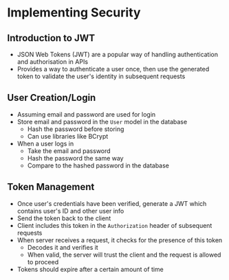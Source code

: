# Implementing Security

## Introduction to JWT

- JSON Web Tokens (JWT) are a popular way of handling authentication and authorisation in APIs
- Provides a way to authenticate a user once, then use the generated token to validate the user's identity in subsequent requests

## User Creation/Login

- Assuming email and password are used for login
- Store email and password in the `User` model in the database
  - Hash the password before storing
  - Can use libraries like BCrypt
- When a user logs in
  - Take the email and password
  - Hash the password the same way
  - Compare to the hashed password in the database

## Token Management

- Once user's credentials have been verified, generate a JWT which contains user's ID and other user info
- Send the token back to the client
- Client includes this token in the `Authorization` header of subsequent requests
- When server receives a request, it checks for the presence of this token
  - Decodes it and verifies it
  - When valid, the server will trust the client and the request is allowed to proceed
- Tokens should expire after a certain amount of time